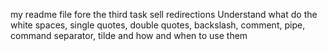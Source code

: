 my readme file fore the third task sell redirections Understand what do the white spaces, single quotes, double quotes, backslash, comment, pipe, command separator, tilde and how and when to use them

